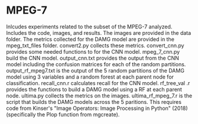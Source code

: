 # MPEG-7

Inlcudes experiments related to the subset of the MPEG-7 analyzed.  Includes the code, images, and results.  The images are provided in the data folder.  The metrics collected for the DAMG model are provided in the mpeg_txt_files folder.  convert2.py collects these metrics.  convert_cnn.py provides some needed functions to for the CNN model.  mpeg_7_cnn.py build the CNN model.  output_cnn.txt provides the output from the CNN model including the confusion matrices for each of the random partitions.  output_rf_mpeg7.txt is the output of the 5 random partitions of the DAMG model using 3 variables and a random forest at each parent node for classification.  recall_cnn.r calculates recall for the CNN model.  rf_tree_val
.r provides the functions to build a DAMG model using a RF at each parent node.  ultima.py collects the metrics on the images.  ultima_rf_mpeg_7.r is the script that builds the DAMG models across the 5 paritions.  This requires code from Kinser's "Image Operators: Image Processing in Python" (2018) (specifically the Plop function from mgcreate).  
